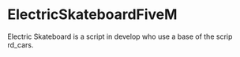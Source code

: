 # ElectricSkateboardFiveM

Electric Skateboard is a script in develop who use a base of the scrip rd_cars. 
